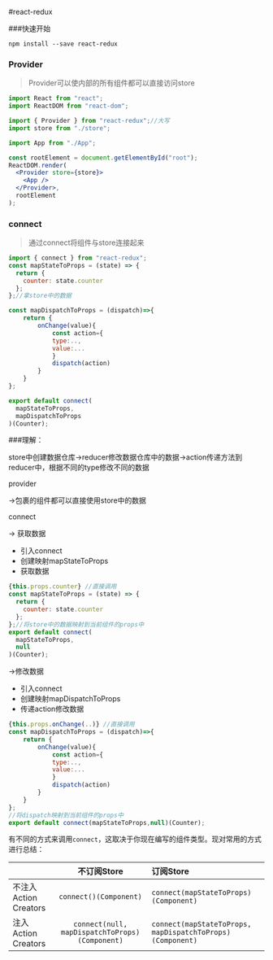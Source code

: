 #react-redux

###快速开始

`npm install --save react-redux`

### Provider

> Provider可以使内部的所有组件都可以直接访问store

```jsx
import React from "react";
import ReactDOM from "react-dom";

import { Provider } from "react-redux";//大写
import store from "./store";

import App from "./App";

const rootElement = document.getElementById("root");
ReactDOM.render(
  <Provider store={store}>
    <App />
  </Provider>,
  rootElement
);
```

### connect

> 通过connect将组件与store连接起来

```jsx
import { connect } from "react-redux";
const mapStateToProps = (state) => {
  return {
    counter: state.counter
  };
};//拿store中的数据

const mapDispatchToProps = (dispatch)=>{
    return {
        onChange(value){
            const action={
            type:..,
            value:...
            }
            dispatch(action)
        }
    }
};

export default connect(
  mapStateToProps,
  mapDispatchToProps
)(Counter);
```

###理解：

store中创建数据仓库->reducer修改数据仓库中的数据->action传递方法到reducer中，根据不同的type修改不同的数据

provider

->包裹的组件都可以直接使用store中的数据

connect

-> 获取数据

* 引入connect
* 创建映射mapStateToProps
* 获取数据

```jsx
{this.props.counter} //直接调用
const mapStateToProps = (state) => {
  return {
    counter: state.counter
  };
};//将store中的数据映射到当前组件的props中
export default connect(
  mapStateToProps,
  null
)(Counter);
```

->修改数据

* 引入connect
* 创建映射mapDispatchToProps
* 传递action修改数据

```jsx
{this.props.onChange(..)} //直接调用
const mapDispatchToProps = (dispatch)=>{
    return {
        onChange(value){
            const action={
            type:..,
            value:...
            }
            dispatch(action)
        }
    }
};
//将dispatch映射到当前组件的props中
export default connect(mapStateToProps,null)(Counter);
```

有不同的方式来调用`connect`，这取决于你现在编写的组件类型。现对常用的方式进行总结：

|                       |                  不订阅Store                   | 订阅Store                                                 |
| :-------------------- | :--------------------------------------------: | :-------------------------------------------------------- |
| 不注入Action Creators |             `connect()(Component)`             | `connect(mapStateToProps)(Component)`                     |
| 注入Action Creators   | `connect(null, mapDispatchToProps)(Component)` | `connect(mapStateToProps, mapDispatchToProps)(Component)` |













